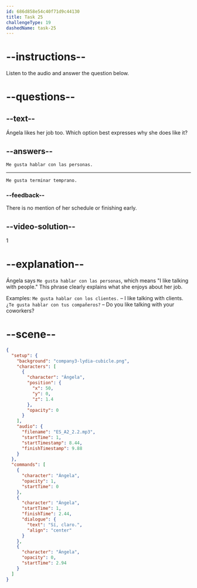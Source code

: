 ```yaml
---
id: 686d858e54c40f71d9c44130
title: Task 25
challengeType: 19
dashedName: task-25
---
```

<!-- (Audio) Sí, claro. Me gusta hablar con las personas, pero a veces es difícil. -->
<!-- SPEAKING -->

# --instructions--

Listen to the audio and answer the question below.

# --questions--

## --text--

Ángela likes her job too. Which option best expresses why she does like it?

## --answers--

`Me gusta hablar con las personas.`

---

`Me gusta terminar temprano.`

### --feedback--

There is no mention of her schedule or finishing early.

## --video-solution--

1

# --explanation--

Ángela says `Me gusta hablar con las personas`, which means "I like talking with people." This phrase clearly explains what she enjoys about her job.

Examples:
`Me gusta hablar con los clientes.` – I like talking with clients.
`¿Te gusta hablar con tus compañeros?` – Do you like talking with your coworkers?

# --scene--

```json
{
  "setup": {
    "background": "company3-lydia-cubicle.png",
    "characters": [
      {
        "character": "Ángela",
        "position": {
          "x": 50,
          "y": 0,
          "z": 1.4
        },
        "opacity": 0
      }
    ],
    "audio": {
      "filename": "ES_A2_2.2.mp3",
      "startTime": 1,
      "startTimestamp": 8.44,
      "finishTimestamp": 9.88
    }
  },
  "commands": [
    {
      "character": "Ángela",
      "opacity": 1,
      "startTime": 0
    },
    {
      "character": "Ángela",
      "startTime": 1,
      "finishTime": 2.44,
      "dialogue": {
        "text": "Sí, claro.",
        "align": "center"
      }
    },
    {
      "character": "Ángela",
      "opacity": 0,
      "startTime": 2.94
    }
  ]
}
```

